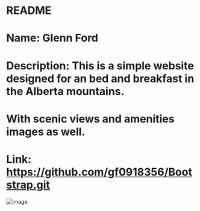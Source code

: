 # README
# Name: Glenn Ford
# Description: This is a simple website designed for an bed and breakfast in the Alberta mountains. 
# With scenic views and amenities images as well.
# Link: https://github.com/gf0918356/Bootstrap.git
![image](https://github.com/gf0918356/Bootstrap/assets/147751970/973f77df-7dfe-4fb6-881b-daa4c6c85acc)
